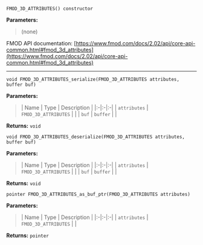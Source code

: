 
`FMOD_3D_ATTRIBUTES() constructor`

**Parameters:**

> (none)

FMOD API documentation: [https://www.fmod.com/docs/2.02/api/core-api-common.html#fmod_3d_attributes](https://www.fmod.com/docs/2.02/api/core-api-common.html#fmod_3d_attributes)

---


`void FMOD_3D_ATTRIBUTES_serialize(FMOD_3D_ATTRIBUTES attributes, buffer buf)`

**Parameters:**

> | Name | Type | Description |
  |:-|:-|:-|
  | `attributes` | `FMOD_3D_ATTRIBUTES` |  |
  | `buf` | `buffer` |  |

**Returns:** `void`



`void FMOD_3D_ATTRIBUTES_deserialize(FMOD_3D_ATTRIBUTES attributes, buffer buf)`

**Parameters:**

> | Name | Type | Description |
  |:-|:-|:-|
  | `attributes` | `FMOD_3D_ATTRIBUTES` |  |
  | `buf` | `buffer` |  |

**Returns:** `void`



`pointer FMOD_3D_ATTRIBUTES_as_buf_ptr(FMOD_3D_ATTRIBUTES attributes)`

**Parameters:**

> | Name | Type | Description |
  |:-|:-|:-|
  | `attributes` | `FMOD_3D_ATTRIBUTES` |  |

**Returns:** `pointer`


